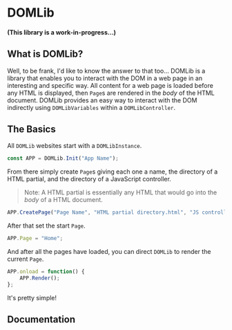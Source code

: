 # DOMLib
#### (This library is a work-in-progress...)

## What is DOMLib?
Well, to be frank, I'd like to know the answer to that too... DOMLib is a library that enables you to interact with the DOM in a web page in an interesting and specific way. All content for a web page is loaded before any HTML is displayed, then `Page`s are rendered in the _body_ of the HTML document. DOMLib provides an easy way to interact with the DOM indirectly using `DOMLibVariables` within a `DOMLibController`.

## The Basics
All `DOMLib` websites start with a `DOMLibInstance`.
```js
const APP = DOMLib.Init("App Name");
```

From there simply create `Page`s giving each one a name, the directory of a HTML partial, and the directory of a JavaScript controller.
> Note: A HTML partial is essentially any HTML that would go into the _body_ of a HTML document.
```js
APP.CreatePage("Page Name", "HTML partial directory.html", "JS controller directory.js");
```

After that set the start `Page`.
```js
APP.Page = "Home";
```

And after all the pages have loaded, you can direct `DOMLib` to render the current `Page`.
```js
APP.onload = function() {
	APP.Render();
};
```

It's pretty simple!

## Documentation
